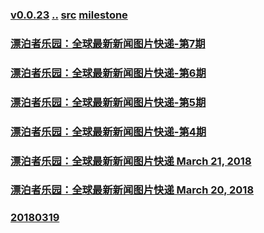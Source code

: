 
### [v0.0.23](https://github.com/littleflute/english/edit/master/Issues/day-in-photos/readme.md) [..](..) [src](https://www.voanews.com/z/3413) [milestone](https://github.com/littleflute/english/milestone/8)

### [漂泊者乐园：全球最新新闻图片快递-第7期](https://mp.weixin.qq.com/s?__biz=MzIxMTUzOTUzOA==&mid=2247485183&idx=1&sn=a6dbca622c80349b4fc454b21fee74da&chksm=975285c2a0250cd4a1c161e2d069fe5440bbd3ad1c2f2737535736caa69163c71f8d1a9cc7a4#rd)
### [漂泊者乐园：全球最新新闻图片快递-第6期](https://mp.weixin.qq.com/s?__biz=MzIxMTUzOTUzOA==&mid=2247485137&idx=1&sn=9aff1a3e2a3ee9ef951c4ffc53aa4b45&chksm=975285eca0250cfa11845179bb82b8515d37ad2707fdb06fe2e2da3f84470c8f9b5163544489#rd)
### [漂泊者乐园：全球最新新闻图片快递-第5期](https://mp.weixin.qq.com/s?__biz=MzIxMTUzOTUzOA==&mid=2247485087&idx=1&sn=5028d9f52bc1c86a3603b348fbbbe9a6&chksm=975285a2a0250cb48481b69b52613df1c13b632daacbfc8fef97f3f81051df54bf1e5ea75974#rd)
### [漂泊者乐园：全球最新新闻图片快递-第4期](https://mp.weixin.qq.com/s?__biz=MzIxMTUzOTUzOA==&mid=2247485053&idx=1&sn=00d73a3a23f7f0e2ad45ec71c9ad05b9&chksm=97528540a0250c564afce9b361d0e5cdbd6693dc9e8a9d141e30d457be7c0ab662276abc4bf3#rd)
### [漂泊者乐园：全球最新新闻图片快递 March 21, 2018](https://mp.weixin.qq.com/s?__biz=MzIxMTUzOTUzOA==&mid=2247485020&idx=1&sn=11d4e9c2cbda43c09f6d6d4f0dc839a0&chksm=97528561a0250c7724924ee235066ccfeb79bf46040df71a9bdf3bf5a23879ce30f3e65e8e9a#rd)
### [漂泊者乐园：全球最新新闻图片快递 March 20, 2018](https://mp.weixin.qq.com/s?__biz=MzIxMTUzOTUzOA==&mid=2247485004&idx=1&sn=b3fc8e1fa227b390eef8e9bf1f4f2145&chksm=97528571a0250c679cdb26f83a6e8165d4b94e29040cf839f35de49cbb90764563d24191f9a4#rd)
### [20180319](20180319)
